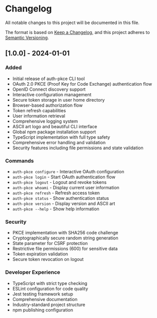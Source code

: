 # Changelog

All notable changes to this project will be documented in this file.

The format is based on [Keep a Changelog](https://keepachangelog.com/en/1.0.0/),
and this project adheres to [Semantic Versioning](https://semver.org/spec/v2.0.0.html).

## [1.0.0] - 2024-01-01

### Added
- Initial release of auth-pkce CLI tool
- OAuth 2.0 PKCE (Proof Key for Code Exchange) authentication flow
- OpenID Connect discovery support
- Interactive configuration management
- Secure token storage in user home directory
- Browser-based authorization flow
- Token refresh capabilities
- User information retrieval
- Comprehensive logging system
- ASCII art logo and beautiful CLI interface
- Global npm package installation support
- TypeScript implementation with full type safety
- Comprehensive error handling and validation
- Security features including file permissions and state validation

### Commands
- `auth-pkce configure` - Interactive OAuth configuration
- `auth-pkce login` - Start OAuth authentication flow
- `auth-pkce logout` - Logout and revoke tokens
- `auth-pkce whoami` - Display current user information
- `auth-pkce refresh` - Refresh access token
- `auth-pkce status` - Show authentication status
- `auth-pkce version` - Display version and ASCII art
- `auth-pkce --help` - Show help information

### Security
- PKCE implementation with SHA256 code challenge
- Cryptographically secure random string generation
- State parameter for CSRF protection
- Restrictive file permissions (600) for sensitive data
- Token expiration validation
- Secure token revocation on logout

### Developer Experience
- TypeScript with strict type checking
- ESLint configuration for code quality
- Jest testing framework setup
- Comprehensive documentation
- Industry-standard project structure
- npm publishing configuration

